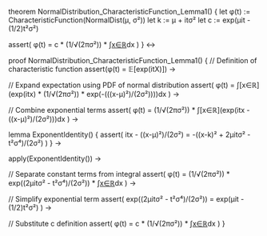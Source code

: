 theorem NormalDistribution_CharacteristicFunction_Lemma1() {
  let φ(t) := CharacteristicFunction(NormalDist(μ, σ²))
  let k := μ + itσ²
  let c := exp(μit - (1/2)t²σ²)
  
  assert(
    φ(t) = c * (1/√(2πσ²)) * ∫[x∈ℝ](exp(-(((x-k)/(√2σ))²)))dx
  )
} ↔

proof NormalDistribution_CharacteristicFunction_Lemma1() {
  // Definition of characteristic function
  assert(φ(t) = 𝔼[exp(itX)]) →
  
  // Expand expectation using PDF of normal distribution
  assert(
    φ(t) = ∫[x∈ℝ](exp(itx) * (1/√(2πσ²)) * exp(-(((x-μ)²)/(2σ²))))dx
  ) →
  
  // Combine exponential terms
  assert(
    φ(t) = (1/√(2πσ²)) * ∫[x∈ℝ](exp(itx - ((x-μ)²)/(2σ²)))dx
  ) →
  
  lemma ExponentIdentity() {
    assert(
      itx - ((x-μ)²)/(2σ²) = 
      -((x-k)² + 2μitσ² - t²σ⁴)/(2σ²)
    )
  } →
  
  apply(ExponentIdentity()) →
  
  // Separate constant terms from integral
  assert(
    φ(t) = (1/√(2πσ²)) * exp((2μitσ² - t²σ⁴)/(2σ²)) * 
    ∫[x∈ℝ](exp(-((x-k)²)/(2σ²)))dx
  ) →
  
  // Simplify exponential term
  assert(
    exp((2μitσ² - t²σ⁴)/(2σ²)) = exp(μit - (1/2)t²σ²)
  ) →
  
  // Substitute c definition
  assert(
    φ(t) = c * (1/√(2πσ²)) * ∫[x∈ℝ](exp(-(((x-k)/(√2σ))²)))dx
  )
}